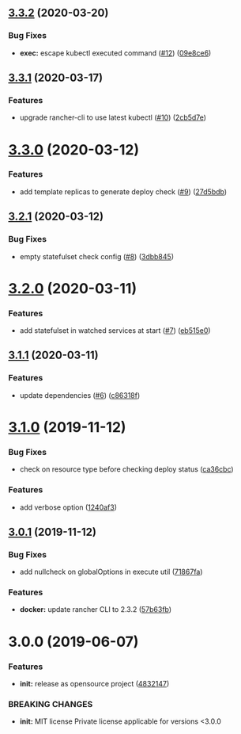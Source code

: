 ## [3.3.2](https://github.com/exalif/cli/compare/3.3.1...3.3.2) (2020-03-20)


### Bug Fixes

* **exec:** escape kubectl executed command ([#12](https://github.com/exalif/cli/issues/12)) ([09e8ce6](https://github.com/exalif/cli/commit/09e8ce6c51d9b98bdc8aa55b0151cf5ac1a85678))



## [3.3.1](https://github.com/exalif/cli/compare/3.3.0...3.3.1) (2020-03-17)


### Features

* upgrade rancher-cli to use latest kubectl ([#10](https://github.com/exalif/cli/issues/10)) ([2cb5d7e](https://github.com/exalif/cli/commit/2cb5d7e5825fdcb483bc66bd674ce5b83ed50841))



# [3.3.0](https://github.com/exalif/cli/compare/3.2.1...3.3.0) (2020-03-12)


### Features

* add template replicas to generate deploy check ([#9](https://github.com/exalif/cli/issues/9)) ([27d5bdb](https://github.com/exalif/cli/commit/27d5bdbff53eda32f3c7a035c3ba91a06b21260b))



## [3.2.1](https://github.com/exalif/cli/compare/3.2.0...3.2.1) (2020-03-12)


### Bug Fixes

* empty statefulset check config ([#8](https://github.com/exalif/cli/issues/8)) ([3dbb845](https://github.com/exalif/cli/commit/3dbb845992ec92b8d230eefacb6dfafc7ead2078))



# [3.2.0](https://github.com/exalif/cli/compare/3.1.1...3.2.0) (2020-03-11)


### Features

* add statefulset in watched services at start ([#7](https://github.com/exalif/cli/issues/7)) ([eb515e0](https://github.com/exalif/cli/commit/eb515e0b2fa8faaf6b8168b774fa435d857c04e7))



## [3.1.1](https://github.com/exalif/cli/compare/3.1.0...3.1.1) (2020-03-11)


### Features

* update dependencies ([#6](https://github.com/exalif/cli/issues/6)) ([c86318f](https://github.com/exalif/cli/commit/c86318f86e1cfc5833c09ea054dcbfc3a0e6fe87))



# [3.1.0](https://github.com/exalif/cli/compare/3.0.1...3.1.0) (2019-11-12)


### Bug Fixes

* check on resource type before checking deploy status ([ca36cbc](https://github.com/exalif/cli/commit/ca36cbce065dc6bf63c87e6ee79bf91920c691c7))


### Features

* add verbose option ([1240af3](https://github.com/exalif/cli/commit/1240af3a8b26eaa1ea4defa2a8aef5ae6ba26e2a))



## [3.0.1](https://github.com/exalif/cli/compare/3.0.0...3.0.1) (2019-11-12)


### Bug Fixes

* add nullcheck on globalOptions in execute util ([71867fa](https://github.com/exalif/cli/commit/71867fa4e09d32f47f399551d976aac426cf64d1))


### Features

* **docker:** update rancher CLI to 2.3.2 ([57b63fb](https://github.com/exalif/cli/commit/57b63fbc0a38d2a88e70ef0eb9c9046521a4ce86))



# 3.0.0 (2019-06-07)


### Features

* **init:** release as opensource project ([4832147](https://github.com/exalif/cli/commit/4832147))


### BREAKING CHANGES

* **init:** MIT license Private license applicable for versions <3.0.0



